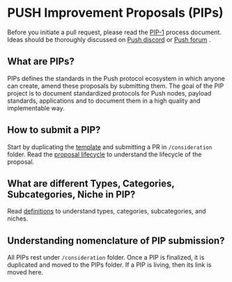 # PUSH Improvement Proposals (PIPs)

Before you initiate a pull request, please read the [PIP-1](./PIPs/pip-1-workflow-index.md) process document. Ideas should be thoroughly discussed on [Push discord](https://discord.gg/YVPB99F9W5) or [Push forum](https://gov.push.org/c/pip/29) .

## What are PIPs?

PIPs defines the standards in the Push protocol ecosystem in which anyone can create, amend these proposals by submitting them. The goal of the PIP project is to document standardized protocols for Push nodes, payload standards, applications and to document them in a high quality and implementable way.

## How to submit a PIP?

Start by duplicating the [template](../pip-template.md) and submitting a PR in <code>/consideration</code> folder. Read the [proposal lifecycle](../pip-lifecycle.md) to understand the lifecycle of the proposal.

## What are different Types, Categories, Subcategories, Niche in PIP?

Read [definitions](../definitions) to understand types, categories, subcategories, and niches.

## Understanding nomenclature of PIP submission?

All PIPs rest under <code>/consideration</code> folder. Once a PIP is finalized, it is duplicated and moved to the PIPs folder. If a PIP is living, then its link is moved here.
